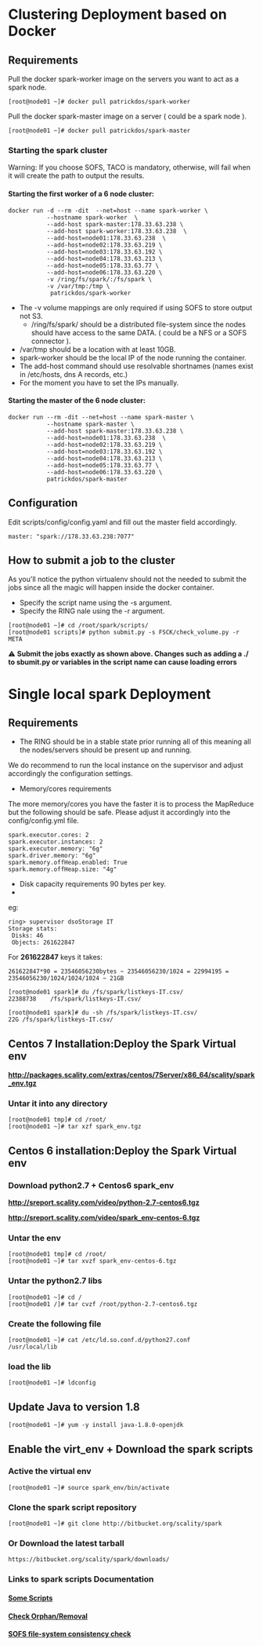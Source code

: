 
# Clustering Deployment based on Docker

## Requirements

Pull the docker spark-worker image on the servers you want to act as a spark node.

```
[root@node01 ~]# docker pull patrickdos/spark-worker
```

Pull the docker spark-master image on a server ( could be a spark node ).

```
[root@node01 ~]# docker pull patrickdos/spark-master
```

### Starting the spark cluster
Warning:
If you choose SOFS, TACO is mandatory, otherwise, will fail when it will create the path to output the results.

#### Starting the first worker of a 6 node cluster:

```
docker run -d --rm -dit  --net=host --name spark-worker \
           --hostname spark-worker  \
           --add-host spark-master:178.33.63.238 \
           --add-host spark-worker:178.33.63.238  \
           --add-host=node01:178.33.63.238  \
           --add-host=node02:178.33.63.219 \
           --add-host=node03:178.33.63.192 \
           --add-host=node04:178.33.63.213 \
           --add-host=node05:178.33.63.77 \
           --add-host=node06:178.33.63.220 \
           -v /ring/fs/spark/:/fs/spark \
           -v /var/tmp:/tmp \
            patrickdos/spark-worker
```

* The -v volume mappings are only required if using SOFS to store output not S3. 
  * /ring/fs/spark/ should be a distributed file-system since the nodes should have access to the same DATA. ( could be a NFS or a SOFS connector ).
* /var/tmp should be a location with at least 10GB.
* spark-worker should be the local IP of the node running the container.
* The add-host command should use resolvable shortnames (names exist in /etc/hosts, dns A records, etc.)
* For the moment you have to set the IPs manually.

#### Starting the master of the 6 node cluster:

```
docker run --rm -dit --net=host --name spark-master \
           --hostname spark-master \
           --add-host spark-master:178.33.63.238 \
           --add-host=node01:178.33.63.238  \
           --add-host=node02:178.33.63.219 \
           --add-host=node03:178.33.63.192 \
           --add-host=node04:178.33.63.213 \
           --add-host=node05:178.33.63.77 \
           --add-host=node06:178.33.63.220 \
           patrickdos/spark-master
```

## Configuration

Edit scripts/config/config.yaml and fill out the master field accordingly.

```
master: "spark://178.33.63.238:7077"
```

## How to submit a job to the cluster

As you'll notice the python virtualenv should not the needed to submit the jobs since all the magic will happen inside the docker container.

* Specify the script name using the -s argument.
* Specify the RING nale using the -r argument. 

``` 
[root@node01 ~]# cd /root/spark/scripts/
[root@node01 scripts]# python submit.py -s FSCK/check_volume.py -r META
```

:warning: **Submit the jobs exactly as shown above. Changes such as adding a ./ to sbumit.py or variables in the script name can cause loading errors**

# Single local spark Deployment

## Requirements

* The RING should be in a stable state prior running all of this meaning all the nodes/servers should be present up and running.

We do recommend to run the local instance on the supervisor and adjust accordingly the configuration settings.

* Memory/cores requirements

The more memory/cores you have the faster it is to process the MapReduce but the following should be safe.
Please adjust it accordingly into the config/config.yml file.

```
spark.executor.cores: 2
spark.executor.instances: 2
spark.executor.memory: "6g"
spark.driver.memory: "6g"
spark.memory.offHeap.enabled: True
spark.memory.offHeap.size: "4g"
```

* Disk capacity requirements
90 bytes per key.
* 
eg:
```
ring> supervisor dsoStorage IT
Storage stats:
 Disks: 46
 Objects: 261622847
```

For **261622847** keys it takes:
```
261622847*90 = 23546056230bytes ~ 23546056230/1024 = 22994195 = 23546056230/1024/1024/1024 ~ 21GB
```

```
[root@node01 spark]# du /fs/spark/listkeys-IT.csv/
22388738	/fs/spark/listkeys-IT.csv/
```
```
[root@node01 spark]# du -sh /fs/spark/listkeys-IT.csv/ 
22G	/fs/spark/listkeys-IT.csv/
```


## Centos 7 Installation:Deploy the Spark Virtual env
**http://packages.scality.com/extras/centos/7Server/x86_64/scality/spark_env.tgz**


### Untar it into any directory
``` 
[root@node01 tmp]# cd /root/
[root@node01 ~]# tar xzf spark_env.tgz
```


## Centos 6 installation:Deploy the Spark Virtual env

### Download python2.7 + Centos6 spark_env


**http://sreport.scality.com/video/python-2.7-centos6.tgz**

**http://sreport.scality.com/video/spark_env-centos-6.tgz**


###  Untar the env

```
[root@node01 tmp]# cd /root/
[root@node01 ~]# tar xvzf spark_env-centos-6.tgz
```

### Untar the python2.7 libs

```
[root@node01 ~]# cd /
[root@node01 /]# tar cvzf /root/python-2.7-centos6.tgz
```

### Create the following file

```
[root@node01 ~]# cat /etc/ld.so.conf.d/python27.conf
/usr/local/lib
```

### load the lib

```
[root@node01 ~]# ldconfig
```

## Update Java to version 1.8

```
[root@node01 ~]# yum -y install java-1.8.0-openjdk
```

## Enable the virt_env + Download the spark scripts 

### Active the virtual env
```
[root@node01 ~]# source spark_env/bin/activate 
```

### Clone the spark script repository
```
[root@node01 ~]# git clone http://bitbucket.org/scality/spark
```

### Or Download the latest tarball
```
https://bitbucket.org/scality/spark/downloads/
```

### Links to spark scripts Documentation

#### [Some Scripts](scripts/README.md)

#### [Check Orphan/Removal](scripts/orphan/README.md)

#### [SOFS file-system consistency check](scripts/FSCK/README.md)


